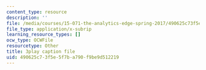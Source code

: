 ```yaml
---
content_type: resource
description: ''
file: /media/courses/15-071-the-analytics-edge-spring-2017/490625c73f5e5f7ba790f9be9d512219_xglWbWk_swE.srt
file_type: application/x-subrip
learning_resource_types: []
ocw_type: OCWFile
resourcetype: Other
title: 3play caption file
uid: 490625c7-3f5e-5f7b-a790-f9be9d512219
---
```

